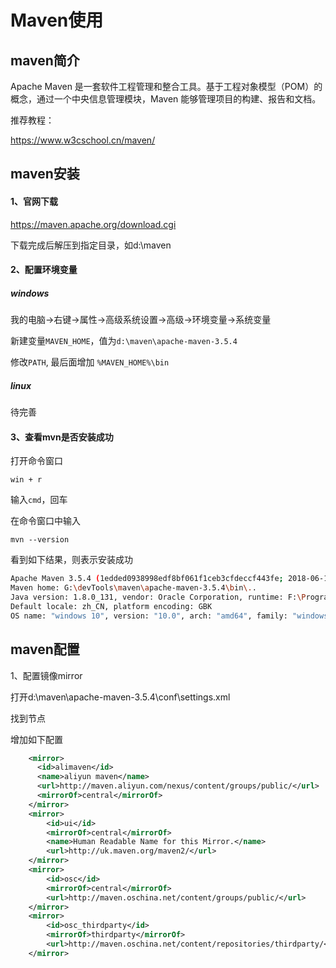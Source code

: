 # Maven使用

## maven简介

Apache Maven 是一套软件工程管理和整合工具。基于工程对象模型（POM）的概念，通过一个中央信息管理模块，Maven 能够管理项目的构建、报告和文档。 

推荐教程：

https://www.w3cschool.cn/maven/

## maven安装

#### 1、官网下载

https://maven.apache.org/download.cgi

下载完成后解压到指定目录，如d:\maven

#### 2、配置环境变量

##### windows

我的电脑->右键->属性->高级系统设置->高级->环境变量->系统变量

新建变量`MAVEN_HOME`，值为`d:\maven\apache-maven-3.5.4`

修改`PATH`, 最后面增加 `%MAVEN_HOME%\bin`

##### linux

待完善

#### 3、查看mvn是否安装成功

打开命令窗口

`win + r`

输入`cmd`，回车

在命令窗口中输入

`mvn --version`

看到如下结果，则表示安装成功

```bash
Apache Maven 3.5.4 (1edded0938998edf8bf061f1ceb3cfdeccf443fe; 2018-06-18T02:33:14+08:00)
Maven home: G:\devTools\maven\apache-maven-3.5.4\bin\..
Java version: 1.8.0_131, vendor: Oracle Corporation, runtime: F:\Program Files\Java\jdk1.8.0_131\jre
Default locale: zh_CN, platform encoding: GBK
OS name: "windows 10", version: "10.0", arch: "amd64", family: "windows"
```

## maven配置

1、配置镜像mirror

打开d:\maven\apache-maven-3.5.4\conf\settings.xml

找到<mirrors>节点

增加如下配置

```xml
	<mirror>  
	  <id>alimaven</id>  
	  <name>aliyun maven</name>  
	  <url>http://maven.aliyun.com/nexus/content/groups/public/</url>  
	  <mirrorOf>central</mirrorOf>          
	</mirror> 
	<mirror>
		<id>ui</id>
		<mirrorOf>central</mirrorOf>
		<name>Human Readable Name for this Mirror.</name>
		<url>http://uk.maven.org/maven2/</url>
	</mirror>
	<mirror>
		<id>osc</id>
		<mirrorOf>central</mirrorOf>
		<url>http://maven.oschina.net/content/groups/public/</url>
	</mirror>
	<mirror>
		<id>osc_thirdparty</id>
		<mirrorOf>thirdparty</mirrorOf>
		<url>http://maven.oschina.net/content/repositories/thirdparty/</url>
	</mirror>
```

